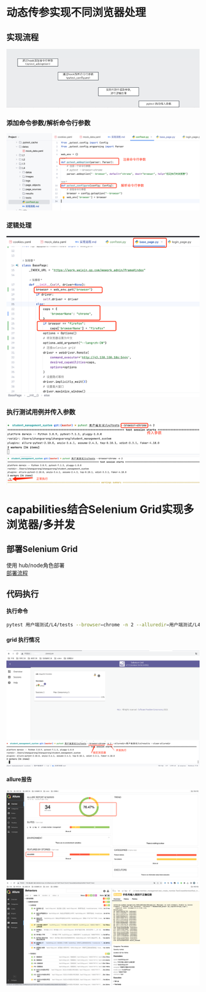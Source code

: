 # 动态传参实现不同浏览器处理

## 实现流程
![img_1.png](images/img_1.png)

### 添加命令参数/解析命令行参数
![img.png](images/img.png)

### 逻辑处理
![img_2.png](images/img_2.png)

### 执行测试用例并传入参数
![img_3.png](images/img_3.png)
![img_4.png](images/img_4.png)

# capabilities结合Selenium Grid实现多浏览器/多并发
## 部署Selenium Grid

使用 hub/node角色部署 </br>
[部署流程](grid搭建.md)

## 代码执行

#### 执行命令

```bash
pytest 用户端测试/L4/tests --browser=chrome -n 2 --alluredir=用户端测试/L4/results --clean-alluredir
```

#### grid 执行情况
![img_5.png](images/img_5.png)
![img_6.png](images/img_6.png)

#### allure报告
![img_20.png](images/img_20.png)
![img_19.png](images/img_19.png)